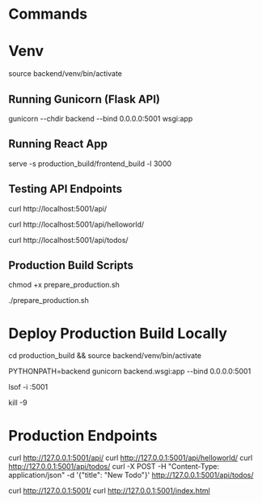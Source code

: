 # Commands

# Venv

source backend/venv/bin/activate


## Running Gunicorn (Flask API)

gunicorn --chdir backend --bind 0.0.0.0:5001 wsgi:app

## Running React App

serve -s production_build/frontend_build -l 3000


## Testing API Endpoints

curl http://localhost:5001/api/

curl http://localhost:5001/api/helloworld/

curl http://localhost:5001/api/todos/


## Production Build Scripts

chmod +x prepare_production.sh

./prepare_production.sh


# Deploy Production Build Locally

cd production_build && source backend/venv/bin/activate

PYTHONPATH=backend gunicorn backend.wsgi:app --bind 0.0.0.0:5001

lsof -i :5001

kill -9 <p-id>



# Production Endpoints

curl http://127.0.0.1:5001/api/
curl http://127.0.0.1:5001/api/helloworld/
curl http://127.0.0.1:5001/api/todos/
curl -X POST -H "Content-Type: application/json" -d '{"title": "New Todo"}' http://127.0.0.1:5001/api/todos/


curl http://127.0.0.1:5001/
curl http://127.0.0.1:5001/index.html
